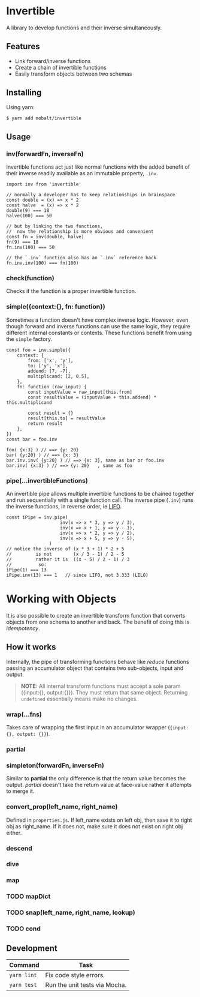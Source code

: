 # Invertible

A library to develop functions and their inverse simultaneously.

## Features

- Link forward/inverse functions
- Create a chain of invertible functions
- Easily transform objects between two schemas

## Installing

Using yarn:

```bash
$ yarn add mobalt/invertible
```

## Usage
### inv(forwardFn, inverseFn)
Invertible functions act just like normal functions with the added benefit of
their inverse readily available as an immutable property, `.inv`.

```node
import inv from 'invertible'

// normally a developer has to keep relationships in brainspace
const double = (x) => x * 2
const halve  = (x) => x * 2
double(9) === 18
halve(100) === 50

// but by linking the two functions,
//  now the relationship is more obvious and convenient
const fn = inv(double, halve)
fn(9) === 18
fn.inv(100) === 50

// the `.inv` function also has an `.inv` reference back
fn.inv.inv(100) === fn(100)
```

### check(function)
Checks if the function is a proper invertible function.

### simple({context:{}, fn: function})
Sometimes a function doesn't have complex inverse logic. However, even though forward and inverse functions can use the same logic, they require different internal constants or contexts. These functions benefit from using the `simple` factory.

```node
const foo = inv.simple({
    context: {
        from: ['x', 'y'],
        to: ['y', 'x'],
        addend: [7, -7],
        multiplicand: [2, 0.5],
    },
    fn: function (raw_input) {
        const inputValue = raw_input[this.from]
        const resultValue = (inputValue + this.addend) * this.multiplicand

        const result = {}
        result[this.to] = resultValue
        return result
    },
})
const bar = foo.inv

foo( {x:3} ) // ==> {y: 20}
bar( {y:20} ) // ==> {x: 3}
bar.inv.inv( {y:20} ) // ==> {x: 3}, same as bar or foo.inv
bar.inv( {x:3} ) // ==> {y: 20}   , same as foo
```

### pipe(...invertibleFunctions)
An invertible pipe allows multiple invertible functions to be chained together and run sequentially with a single function call. The inverse pipe (`.inv`) runs the inverse functions, in reverse order, ie [LIFO](https://en.wikipedia.org/wiki/LIFO_(computing)).

```node
const iPipe = inv.pipe(
                    inv(x => x * 3, y => y / 3),
                    inv(x => x + 1, y => y - 1),
                    inv(x => x * 2, y => y / 2),
                    inv(x => x + 5, y => y - 5),
                )
// notice the inverse of (x * 3 + 1) * 2 + 5
//         is not        (x / 3 - 1) / 2 - 5
//         rather it is  ((x - 5) / 2 - 1) / 3
//          so:
iPipe(1) === 13
iPipe.inv(13) === 1   // since LIFO, not 3.333 (LILO)
```


# Working with Objects
It is also possible to create an invertible transform function that converts
objects from one schema to another and back. The benefit of doing this is
*idempotency*.

## How it works
Internally, the pipe of transforming functions behave like *reduce* functions
passing an accumulator object that contains two sub-objects, input and output.
> **NOTE:** All internal transform functions must accept a sole param
({input:{}, output:{}}). They must return that same object. Returning `undefined`
essentially means make no changes.

### wrap(...fns)
Takes care of wrapping the first input in an accumulator wrapper
(`{input: {}, output: {}}`).

### partial

### simpleton(forwardFn, inverseFn)
Similar to **partial** the only difference is that the return value becomes
the output. *partial* doesn't take the return value at face-value rather it
attempts to merge it.

### convert_prop(left_name, right_name)
Defined in `properties.js`.
If left_name exists on left obj, then save it to right obj as right_name.
If it does not, make sure it does not exist on right obj either.

### descend

### dive

### map

### TODO mapDict

### TODO snap(left_name, right_name, lookup)

### TODO cond

## Development

| Command     | Task                          |
| ----------- | ----------------------------- |
| `yarn lint` | Fix code style errors.        |
| `yarn test` | Run the unit tests via Mocha. |
